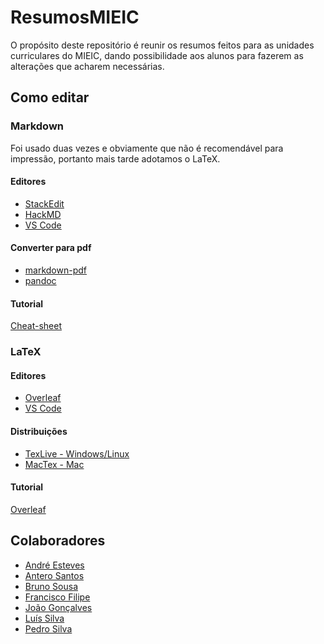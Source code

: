 # ResumosMIEIC

O propósito deste repositório é reunir os resumos feitos para as unidades curriculares do MIEIC, dando possibilidade aos alunos para fazerem as alterações que acharem necessárias.

## Como editar

### Markdown

Foi usado duas vezes e obviamente que não é recomendável para impressão, portanto mais tarde
adotamos o LaTeX.

#### Editores

- [StackEdit](https://stackedit.io/)
- [HackMD](https://hackmd.io/)
- [VS Code](https://marketplace.visualstudio.com/search?term=markdown&target=VSCode&category=All%20categories&sortBy=Relevance)

#### Converter para pdf

- [markdown-pdf](https://github.com/alanshaw/markdown-pdf)
- [pandoc](https://github.com/jgm/pandoc)

#### Tutorial

[Cheat-sheet](https://github.com/adam-p/markdown-here/wiki/Markdown-Cheatsheet)

### LaTeX

#### Editores

- [Overleaf](https://www.overleaf.com)
- [VS Code](https://marketplace.visualstudio.com/items?itemName=James-Yu.latex-workshop)

#### Distribuições

- [TexLive - Windows/Linux](https://www.tug.org/texlive/)
- [MacTex - Mac](https://www.tug.org/mactex/)

#### Tutorial

[Overleaf](https://pt.overleaf.com/learn/latex/Tutorials)

## Colaboradores

- [André Esteves](https://github.com/EstevesAndre)
- [Antero Santos](https://github.com/SantosAntero)
- [Bruno Sousa](https://github.com/Rekicho)
- [Francisco Filipe](https://github.com/CiscoFrisco)
- [João Gonçalves](https://github.com/JoaoGoncalves98)
- [Luís Silva](https://github.com/luisdiogo98)
- [Pedro Silva](https://github.com/PedroMiguelSilva)


